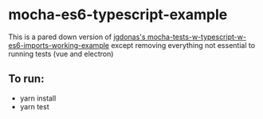 # mocha-es6-typescript-example

This is a pared down version of [jgdonas's mocha-tests-w-typescript-w-es6-imports-working-example](https://github.com/jgdonas/mocha-tests-w-typescript-w-es6-imports-working-example) except removing everything not essential to running tests (vue and electron)

## To run:

- yarn install
- yarn test
